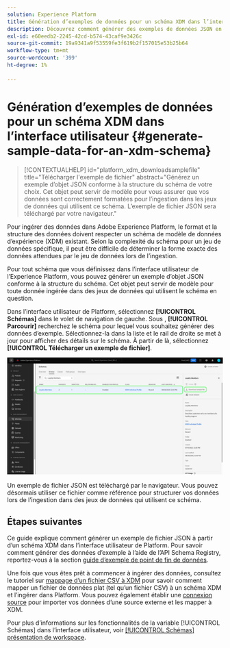 ```yaml
---
solution: Experience Platform
title: Génération d’exemples de données pour un schéma XDM dans l’interface utilisateur
description: Découvrez comment générer des exemples de données JSON en fonction d’un schéma existant dans l’interface utilisateur de Adobe Experience Platform.
exl-id: e60eedb2-2245-42cd-b574-43caf9e3426c
source-git-commit: 19a9341a9f53559fe3f619b2f157015e53b25b64
workflow-type: tm+mt
source-wordcount: '399'
ht-degree: 1%

---
```


# Génération d’exemples de données pour un schéma XDM dans l’interface utilisateur {#generate-sample-data-for-an-xdm-schema}

>[!CONTEXTUALHELP]
>id="platform_xdm_downloadsamplefile"
>title="Télécharger l&#39;exemple de fichier"
>abstract="Générez un exemple d’objet JSON conforme à la structure du schéma de votre choix. Cet objet peut servir de modèle pour vous assurer que vos données sont correctement formatées pour l’ingestion dans les jeux de données qui utilisent ce schéma. L’exemple de fichier JSON sera téléchargé par votre navigateur."

Pour ingérer des données dans Adobe Experience Platform, le format et la structure des données doivent respecter un schéma de modèle de données d’expérience (XDM) existant. Selon la complexité du schéma pour un jeu de données spécifique, il peut être difficile de déterminer la forme exacte des données attendues par le jeu de données lors de l’ingestion.

Pour tout schéma que vous définissez dans l’interface utilisateur de l’Experience Platform, vous pouvez générer un exemple d’objet JSON conforme à la structure du schéma. Cet objet peut servir de modèle pour toute donnée ingérée dans des jeux de données qui utilisent le schéma en question.

Dans l’interface utilisateur de Platform, sélectionnez **[!UICONTROL Schémas]** dans le volet de navigation de gauche. Sous , **[!UICONTROL Parcourir]** recherchez le schéma pour lequel vous souhaitez générer des données d’exemple. Sélectionnez-la dans la liste et le rail de droite se met à jour pour afficher des détails sur le schéma. À partir de là, sélectionnez **[!UICONTROL Télécharger un exemple de fichier]**.

![L’onglet Parcourir de l’espace de travail des schémas avec un schéma sélectionné et télécharger le fichier d’exemple mis en surbrillance.](../images/ui/sample/sample-data.png)

Un exemple de fichier JSON est téléchargé par le navigateur. Vous pouvez désormais utiliser ce fichier comme référence pour structurer vos données lors de l’ingestion dans des jeux de données qui utilisent ce schéma.

## Étapes suivantes

Ce guide explique comment générer un exemple de fichier JSON à partir d’un schéma XDM dans l’interface utilisateur de Platform. Pour savoir comment générer des données d’exemple à l’aide de l’API Schema Registry, reportez-vous à la section [guide d’exemple de point de fin de données](../api/sample-data.md).

Une fois que vous êtes prêt à commencer à ingérer des données, consultez le tutoriel sur [mappage d’un fichier CSV à XDM](../../ingestion/tutorials/map-csv/overview.md) pour savoir comment mapper un fichier de données plat (tel qu’un fichier CSV) à un schéma XDM et l’ingérer dans Platform. Vous pouvez également établir une [connexion source](../../sources/home.md) pour importer vos données d’une source externe et les mapper à XDM.

Pour plus d’informations sur les fonctionnalités de la variable [!UICONTROL Schémas] dans l’interface utilisateur, voir [[!UICONTROL Schémas] présentation de workspace](./overview.md).
